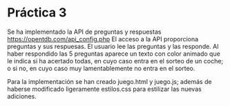 # Práctica 3

Se ha implementado la API de preguntas y respuestas https://opentdb.com/api_config.php
El acceso a la API proporciona preguntas y sus respuesas. El usuario lee las preguntas y las responde. Al haber respondido las 5 preguntas aparece un texto con color animado que le indica si ha acertado todas, en cuyo caso entra en el sorteo de un coche; o si no, en cuyo caso muy lamentablemente no entra en el sorteo.

Para la implementación se han creado juego.html y juego.js; además de haberse modificado ligeramente estilos.css para estilizar las nuevas adiciones.
